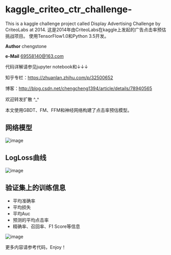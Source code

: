 # kaggle_criteo_ctr_challenge-
This is a kaggle challenge project called Display Advertising Challenge by CriteoLabs at 2014.
这是2014年由CriteoLabs在kaggle上发起的广告点击率预估挑战项目。
使用TensorFlow1.0和Python 3.5开发。

__Author__ chengstone

__e-Mail__ 69558140@163.com

代码详解请参见jupyter notebook和↓↓↓

知乎专栏：https://zhuanlan.zhihu.com/p/32500652

博客：http://blog.csdn.net/chengcheng1394/article/details/78940565

欢迎转发扩散 ^_^

本文使用GBDT、FM、FFM和神经网络构建了点击率预估模型。

## 网络模型
![image](https://raw.githubusercontent.com/chengstone/kaggle_criteo_ctr_challenge-/master/model.png)

## LogLoss曲线
![image](https://raw.githubusercontent.com/chengstone/kaggle_criteo_ctr_challenge-/master/tensorboard.png)

## 验证集上的训练信息
 - 平均准确率
 - 平均损失
 - 平均Auc
 - 预测的平均点击率
 - 精确率、召回率、F1 Score等信息

![image](https://raw.githubusercontent.com/chengstone/kaggle_criteo_ctr_challenge-/master/train_info.png)

更多内容请参考代码，Enjoy！
